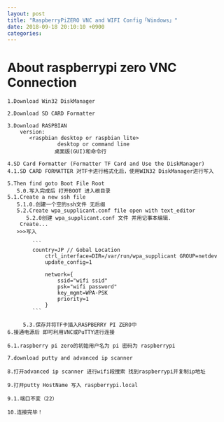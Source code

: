 ```yaml
---
layout: post
title: "RaspberryPiZERO VNC and WIFI Config「Windows」"
date: 2018-09-18 20:10:10 +0900
categories:
---
```


# About raspberrypi zero VNC Connection

    1.Download Win32 DiskManager 
    
    2.Download SD CARD Formatter
    
    3.Download RASPBIAN 
        version:
    ​	    <raspbian desktop or raspbian lite>
                    desktop or command line 
    ​	            桌面版(GUI)和命令行
    
    4.SD Card Formatter (Formatter TF Card and Use the DiskManager)
    4.1.SD CARD FORMATTER 对TF卡进行格式化后，使用WIN32 DiskManager进行写入
    
    5.Then find goto Boot File Root
       5.0.写入完成后 打开BOOT 进入根目录
    ​5.1.Create a new ssh file
       5.1.0.创建一个空的ssh文件 无后缀    
    ​	5.2.Create wpa_supplicant.conf file open with text_editor
          5.2.0创建 wpa_supplicant.conf 文件 并用记事本编辑.
        Create...
    ​	>>>写入
        
            ```
            country=JP // Gobal Location
                ctrl_interface=DIR=/var/run/wpa_supplicant GROUP=netdev
                update_config=1
            
                network={
                    ssid="wifi ssid"
                    psk="wifi password"
                    key_mgmt=WPA-PSK
                    priority=1
                }
            ```

         5.3.保存并将TF卡插入RASPBERRY PI ZERO中
    6.接通电源后 即可利用VNC或PuTTY进行连接
    
    ​6.1.raspberry pi zero的初始用户名为 pi 密码为 raspberrypi
    
    7.download putty and advanced ip scanner
    
    8.打开advanced ip scanner 进行wifi段搜索 找到raspberrypi并复制ip地址
    
    9.打开putty HostName 写入 raspberrypi.local 
    
    ​9.1.端口不变（22）
    
    10.连接完毕！

